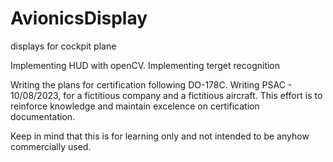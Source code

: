 # AvionicsDisplay
displays for cockpit plane

Implementing HUD with openCV.
Implementing terget recognition 

Writing the plans for certification following DO-178C.
Writing PSAC - 10/08/2023, for a fictitious company and a fictitious aircraft. This effort is to reinforce knowledge and maintain excelence on certification documentation.

Keep in mind that this is for learning only and not intended to be anyhow commercially used.
